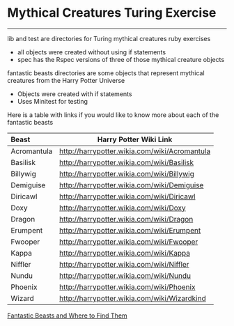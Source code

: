 # Mythical Creatures Turing Exercise
---

lib and test are directories for Turing mythical creatures ruby exercises
* all objects were created without using if statements
* spec has the Rspec versions of three of those mythical creature objects

fantastic beasts directories are some objects that represent mythical creatures from the Harry Potter Universe
* Objects were created with if statements
* Uses Minitest for testing

Here is a table with links if you would like to know more about each of the fantastic beasts

| Beast       | Harry Potter Wiki Link                        |
| :---------- | --------------------------------------------- |
| Acromantula | http://harrypotter.wikia.com/wiki/Acromantula |  
| Basilisk    | http://harrypotter.wikia.com/wiki/Basilisk    |
| Billywig    | http://harrypotter.wikia.com/wiki/Billywig    |
| Demiguise   | http://harrypotter.wikia.com/wiki/Demiguise   |
| Diricawl    | http://harrypotter.wikia.com/wiki/Diricawl    |
| Doxy        | http://harrypotter.wikia.com/wiki/Doxy        |
| Dragon      | http://harrypotter.wikia.com/wiki/Dragon      |
| Erumpent    | http://harrypotter.wikia.com/wiki/Erumpent    |
| Fwooper     | http://harrypotter.wikia.com/wiki/Fwooper     |
| Kappa       | http://harrypotter.wikia.com/wiki/Kappa       |
| Niffler     | http://harrypotter.wikia.com/wiki/Niffler     |
| Nundu       | http://harrypotter.wikia.com/wiki/Nundu       |
| Phoenix     | http://harrypotter.wikia.com/wiki/Phoenix     |
| Wizard      | http://harrypotter.wikia.com/wiki/Wizardkind  |

[Fantastic Beasts and Where to Find Them ](http://harrypotter.wikia.com/wiki/Fantastic_Beasts_and_Where_to_Find_Them_(companion_book))
